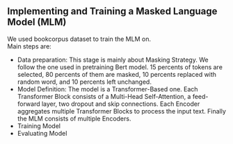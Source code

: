 ## Implementing and Training a Masked Language Model (MLM)
We used bookcorpus dataset to train the MLM on.  
Main steps are:
- Data preparation: This stage is mainly about Masking Strategy. We follow the one used in pretraining Bert model. 15 percents of tokens are selected,
  80 percents of them are masked, 10 percents replaced with random word, and 10 percents left unchanged.
- Model Definition: The model is a Transformer-Based one. Each Transformer Block consists of a Multi-Head Self-Attention, a feed-forward layer, two dropout
  and skip connections. Each Encoder aggregates multiple Transformer Blocks to process the input text. Finally the MLM consists of multiple Encoders.
- Training Model
- Evaluating Model
